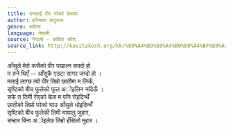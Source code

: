 ```yaml
---
title: उनलाई पीर परेको बेलामा
author: हरिभक्त कटुवाल
genre: कविता
language: नेपाली
source: नेपाली - कविता कोश
source_link: http://kavitakosh.org/kk/%E0%A4%B9%E0%A4%B0%E0%A4%BF%E0%A4%AD%E0%A4%95%E0%A5%8D%E0%A4%A4_%E0%A4%95%E0%A4%9F%E0%A5%81%E0%A4%B5%E0%A4%BE%E0%A4%B2
---
```


आँसुले मेरो कसैको पीर पखाल्न सक्दो हो  
म रुने थिएँ -- आँसुकै एउटा सागर जम्दो हो ।  
मलाई लाग्छ त्यो पीर तिम्रो छातीमा म लिऊँ,  
सृष्टिको बीच फुलेको फूल अोइलिन नदिऊँ ।  
सके त तिमी रोएको बेला म पनि रोइदिन्थेँ  
छातीको तिम्रो परेको घाउ आँसुले धोइदिन्थेँ  
सृष्टिको बीच फुलेकी तिमी मायालु जुहार,  
सम्हार बिना अोइलेछ तिम्रो हँसिलो मुहार ।
